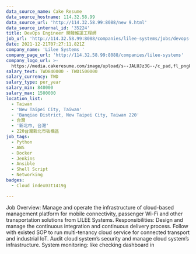 ```yaml
---
data_source_name: Cake Resume
data_source_hostname: 114.32.58.99
data_source_url: 'http://114.32.58.99:8088/new 9.html'
data_source_internal_id: '35224'
title: DevOps Engineer 開發維運工程師
job_url: 'http://114.32.58.99:8088/companies/lilee-systems/jobs/devops-engineer-2d6a6c'
date: 2021-12-21T07:27:11.821Z
company_name: 'Lilee Systems '
company_page_url: 'http://114.32.58.99:8088/companies/lilee-systems'
company_logo_url: >-
  https://media.cakeresume.com/image/upload/s--JALUJz3G--/c_pad,fl_png8,h_200,w_200/v1565069357/qmpaqlmtvstx26o3gkgl.png
salary_text: TWD840000 - TWD1500000
salary_currency: TWD
salary_type: per_year
salary_min: 840000
salary_max: 1500000
location_list:
  - Taiwan
  - 'New Taipei City, Taiwan'
  - 'Banqiao District, New Taipei City, Taiwan 220'
  - 台灣
  - '新北市, 台灣'
  - 220台灣新北市板橋區
job_tags:
  - Python
  - AWS
  - Docker
  - Jenkins
  - Ansible
  - Shell Script
  - Networking
badges:
  - Cloud index03t1419g

---
```


Job Overview: Manage and operate the infrastructure of cloud-based management platform for mobile connectivity, passenger Wi-Fi and other transportation solutions from LILEE Systems. Responsibilities: Design and manage the continuous integration and continuous delivery process. Follow with existed SOP to run multi-tenancy cloud service for connected transport and industrial IoT. Audit cloud system’s security and manage cloud system’s infrastructure. System monitoring: like checking dashboard in 